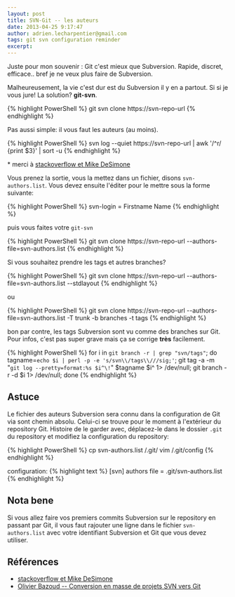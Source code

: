 ```yaml
---
layout: post
title: SVN-Git -- les auteurs
date: 2013-04-25 9:17:47
author: adrien.lecharpentier@gmail.com
tags: git svn configuration reminder
excerpt:
---
```


Juste pour mon souvenir : Git c'est mieux que Subversion. Rapide, discret, efficace.. bref je ne veux plus faire de Subversion.

Malheureusement, la vie c'est dur est du Subversion il y en a partout. Si si je vous jure! La solution? __git-svn__.

{% highlight PowerShell %}
git svn clone https://svn-repo-url
{% endhighlight %}

Pas aussi simple: il vous faut les auteurs (au moins).

{% highlight PowerShell %}
svn log --quiet https://svn-repo-url | awk '/^r/ {print $3}' | sort -u
{% endhighlight %}

\* merci à [stackoverflow et Mike DeSimone](http://stackoverflow.com/a/2495010)

Vous prenez la sortie, vous la mettez dans un fichier, disons `svn-authors.list`. Vous devez ensuite l'éditer pour le mettre sous la forme suivante:

{% highlight PowerShell %}
svn-login = Firstname Name <email>
{% endhighlight %}

puis vous faites votre `git-svn`

{% highlight PowerShell %}
git svn clone https://svn-repo-url --authors-file=svn-authors.list
{% endhighlight %}

Si vous souhaitez prendre les tags et autres branches?

{% highlight PowerShell %}
git svn clone https://svn-repo-url --authors-file=svn-authors.list --stdlayout
{% endhighlight %}

ou

{% highlight PowerShell %}
git svn clone https://svn-repo-url --authors-file=svn-authors.list -T trunk -b branches -t tags
{% endhighlight %}

bon par contre, les tags Subversion sont vu comme des branches sur Git. Pour infos, c'est pas super grave mais ça se corrige __très__ facilement.

{% highlight PowerShell %}
for i in `git branch -r | grep "svn/tags"`; do
	tagname=`echo $i | perl -p -e 's/svn\\/tags\\///sig;'`;
	git tag -a -m "`git log --pretty=format:%s $i^\!`" $tagname $i^ 1> /dev/null;
	git branch -r -d $i 1> /dev/null;
done
{% endhighlight %}

## Astuce

Le fichier des auteurs Subversion sera connu dans la configuration de Git via sont chemin absolu. Celui-ci se trouve pour le moment à l'extérieur du repository Git. Histoire de le garder avec, déplacez-le dans le dossier `.git` du repository et modifiez la configuration du repository:

{% highlight PowerShell %}
cp svn-authors.list <repo>/.git/
vim <repo>/.git/config
{% endhighlight %}

configuration:
{% highlight text %}
[svn]
  authors file = .git/svn-authors.list
{% endhighlight %}

## Nota bene

Si vous allez faire vos premiers commits Subversion sur le repository en passant par Git, il vous faut rajouter une ligne dans le fichier `svn-authors.list` avec votre identifiant Subversion et Git que vous devez utiliser.

## Références

 - [stackoverflow et Mike DeSimone](http://stackoverflow.com/a/2495010)
 - [Olivier Bazoud -- Conversion en masse de projets SVN vers Git](http://blog.bazoud.com/articles/2012-07-11-conversion-en-masse-de-projets-svn-vers-git/index.html)
